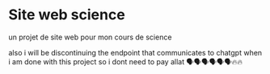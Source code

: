 # Site web science
un projet de site web pour mon cours de science

also i will be discontinuing the endpoint that communicates to chatgpt when i am done with this project so i dont need to pay allat 🗣️🗣️🗣️🗣️🗣️🗣️🔥🔥